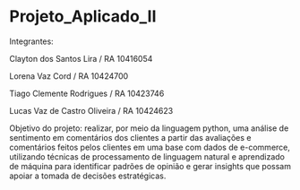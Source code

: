 # Projeto_Aplicado_II

Integrantes:

Clayton dos Santos Lira / RA 10416054

Lorena Vaz Cord / RA 10424700

Tiago Clemente Rodrigues / RA 10423746

Lucas Vaz de Castro Oliveira / RA 10424623

Objetivo do projeto: realizar, por meio da linguagem python, uma análise de sentimento em comentários dos clientes a partir das avaliações e comentários feitos pelos clientes em uma base com dados de e-commerce, utilizando técnicas de processamento de linguagem natural e aprendizado de máquina para identificar padrões de opinião e gerar insights que possam apoiar a tomada de decisões estratégicas.
